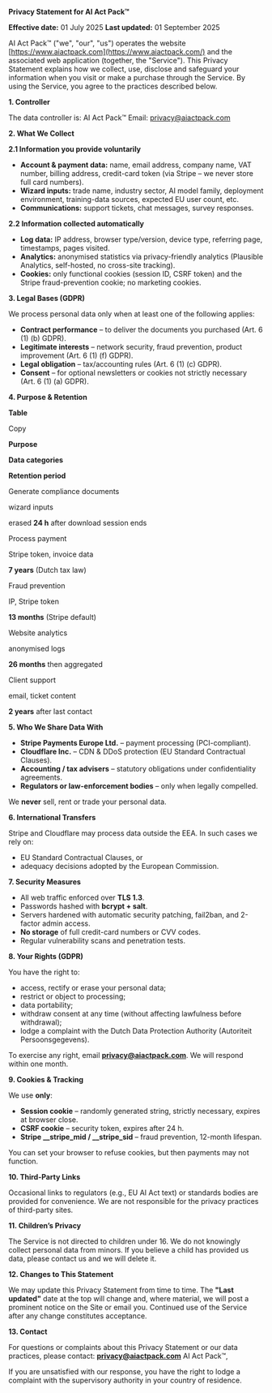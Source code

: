 **Privacy Statement for AI Act Pack™**

**Effective date:** 01 July 2025
**Last updated:** 01 September 2025

AI Act Pack™ ("we", "our", "us") operates the website [https://www.aiactpack.com](https://www.aiactpack.com/) and the associated web application (together, the "Service").
This Privacy Statement explains how we collect, use, disclose and safeguard your information when you visit or make a purchase through the Service. By using the Service, you agree to the practices described below.

**1\. Controller**

The data controller is:
AI Act Pack™
Email: [privacy@aiactpack.com](mailto:privacy@aiactpack.com)

**2\. What We Collect**

**2.1 Information you provide voluntarily**

*   **Account & payment data:** name, email address, company name, VAT number, billing address, credit-card token (via Stripe – we never store full card numbers).
*   **Wizard inputs:** trade name, industry sector, AI model family, deployment environment, training-data sources, expected EU user count, etc.
*   **Communications:** support tickets, chat messages, survey responses.

**2.2 Information collected automatically**

*   **Log data:** IP address, browser type/version, device type, referring page, timestamps, pages visited.
*   **Analytics:** anonymised statistics via privacy-friendly analytics (Plausible Analytics, self-hosted, no cross-site tracking).
*   **Cookies:** only functional cookies (session ID, CSRF token) and the Stripe fraud-prevention cookie; no marketing cookies.

**3\. Legal Bases (GDPR)**

We process personal data only when at least one of the following applies:

*   **Contract performance** – to deliver the documents you purchased (Art. 6 (1) (b) GDPR).
*   **Legitimate interests** – network security, fraud prevention, product improvement (Art. 6 (1) (f) GDPR).
*   **Legal obligation** – tax/accounting rules (Art. 6 (1) (c) GDPR).
*   **Consent** – for optional newsletters or cookies not strictly necessary (Art. 6 (1) (a) GDPR).

**4\. Purpose & Retention**

**Table**

Copy

**Purpose**

**Data categories**

**Retention period**

Generate compliance documents

wizard inputs

erased **24 h** after download session ends

Process payment

Stripe token, invoice data

**7 years** (Dutch tax law)

Fraud prevention

IP, Stripe token

**13 months** (Stripe default)

Website analytics

anonymised logs

**26 months** then aggregated

Client support

email, ticket content

**2 years** after last contact

**5\. Who We Share Data With**

*   **Stripe Payments Europe Ltd.** – payment processing (PCI-compliant).
*   **Cloudflare Inc.** – CDN & DDoS protection (EU Standard Contractual Clauses).
*   **Accounting / tax advisers** – statutory obligations under confidentiality agreements.
*   **Regulators or law-enforcement bodies** – only when legally compelled.

We **never** sell, rent or trade your personal data.

**6\. International Transfers**

Stripe and Cloudflare may process data outside the EEA. In such cases we rely on:

*   EU Standard Contractual Clauses, or
*   adequacy decisions adopted by the European Commission.

**7\. Security Measures**

*   All web traffic enforced over **TLS 1.3**.
*   Passwords hashed with **bcrypt + salt**.
*   Servers hardened with automatic security patching, fail2ban, and 2-factor admin access.
*   **No storage** of full credit-card numbers or CVV codes.
*   Regular vulnerability scans and penetration tests.

**8\. Your Rights (GDPR)**

You have the right to:

*   access, rectify or erase your personal data;
*   restrict or object to processing;
*   data portability;
*   withdraw consent at any time (without affecting lawfulness before withdrawal);
*   lodge a complaint with the Dutch Data Protection Authority (Autoriteit Persoonsgegevens).

To exercise any right, email [**privacy@aiactpack.com**](mailto:privacy@aiactpack.com). We will respond within one month.

**9\. Cookies & Tracking**

We use **only**:

*   **Session cookie** – randomly generated string, strictly necessary, expires at browser close.
*   **CSRF cookie** – security token, expires after 24 h.
*   **Stripe \_\_stripe\_mid / \_\_stripe\_sid** – fraud prevention, 12-month lifespan.

You can set your browser to refuse cookies, but then payments may not function.

**10\. Third-Party Links**

Occasional links to regulators (e.g., EU AI Act text) or standards bodies are provided for convenience. We are not responsible for the privacy practices of third-party sites.

**11\. Children’s Privacy**

The Service is not directed to children under 16. We do not knowingly collect personal data from minors. If you believe a child has provided us data, please contact us and we will delete it.

**12\. Changes to This Statement**

We may update this Privacy Statement from time to time. The **"Last updated"** date at the top will change and, where material, we will post a prominent notice on the Site or email you. Continued use of the Service after any change constitutes acceptance.

**13\. Contact**

For questions or complaints about this Privacy Statement or our data practices, please contact:
[**privacy@aiactpack.com**](mailto:privacy@aiactpack.com)
AI Act Pack™,

If you are unsatisfied with our response, you have the right to lodge a complaint with the supervisory authority in your country of residence.